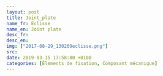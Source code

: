 ```yaml
---
layout: post
title: Joint_plate
name_fr: Eclisse
name_en: Joint plate
desc_fr: 
desc_en: 
img: ["2017-08-29_130209eclisse.png"]
src: 
date: 2019-03-15 17:58:00 +0100
categories: [Élements de fixation, Composant mécanique]
---
```

